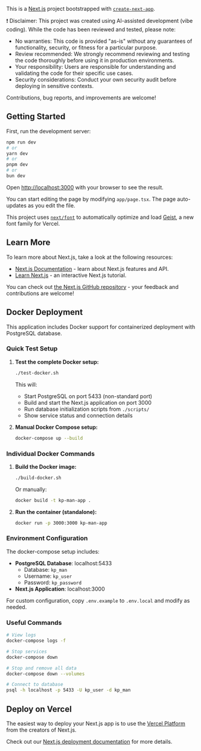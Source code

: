 This is a [Next.js](https://nextjs.org) project bootstrapped with [`create-next-app`](https://nextjs.org/docs/app/api-reference/cli/create-next-app).

❗️ Disclaimer: This project was created using AI-assisted development (vibe coding). While the code has been reviewed and tested, please note:

- No warranties: This code is provided "as-is" without any guarantees of functionality, security, or fitness for a particular purpose.
- Review recommended: We strongly recommend reviewing and testing the code thoroughly before using it in production environments.
- Your responsibility: Users are responsible for understanding and validating the code for their specific use cases.
- Security considerations: Conduct your own security audit before deploying in sensitive contexts.

Contributions, bug reports, and improvements are welcome!

## Getting Started

First, run the development server:

```bash
npm run dev
# or
yarn dev
# or
pnpm dev
# or
bun dev
```

Open [http://localhost:3000](http://localhost:3000) with your browser to see the result.

You can start editing the page by modifying `app/page.tsx`. The page auto-updates as you edit the file.

This project uses [`next/font`](https://nextjs.org/docs/app/building-your-application/optimizing/fonts) to automatically optimize and load [Geist](https://vercel.com/font), a new font family for Vercel.

## Learn More

To learn more about Next.js, take a look at the following resources:

- [Next.js Documentation](https://nextjs.org/docs) - learn about Next.js features and API.
- [Learn Next.js](https://nextjs.org/learn) - an interactive Next.js tutorial.

You can check out [the Next.js GitHub repository](https://github.com/vercel/next.js) - your feedback and contributions are welcome!

## Docker Deployment

This application includes Docker support for containerized deployment with PostgreSQL database.

### Quick Test Setup

1. **Test the complete Docker setup:**

   ```bash
   ./test-docker.sh
   ```

   This will:

   - Start PostgreSQL on port 5433 (non-standard port)
   - Build and start the Next.js application on port 3000
   - Run database initialization scripts from `./scripts/`
   - Show service status and connection details

2. **Manual Docker Compose setup:**
   ```bash
   docker-compose up --build
   ```

### Individual Docker Commands

1. **Build the Docker image:**

   ```bash
   ./build-docker.sh
   ```

   Or manually:

   ```bash
   docker build -t kp-man-app .
   ```

2. **Run the container (standalone):**
   ```bash
   docker run -p 3000:3000 kp-man-app
   ```

### Environment Configuration

The docker-compose setup includes:

- **PostgreSQL Database**: localhost:5433
  - Database: `kp_man`
  - Username: `kp_user`
  - Password: `kp_password`
- **Next.js Application**: localhost:3000

For custom configuration, copy `.env.example` to `.env.local` and modify as needed.

### Useful Commands

```bash
# View logs
docker-compose logs -f

# Stop services
docker-compose down

# Stop and remove all data
docker-compose down --volumes

# Connect to database
psql -h localhost -p 5433 -U kp_user -d kp_man
```

## Deploy on Vercel

The easiest way to deploy your Next.js app is to use the [Vercel Platform](https://vercel.com/new?utm_medium=default-template&filter=next.js&utm_source=create-next-app&utm_campaign=create-next-app-readme) from the creators of Next.js.

Check out our [Next.js deployment documentation](https://nextjs.org/docs/app/building-your-application/deploying) for more details.
